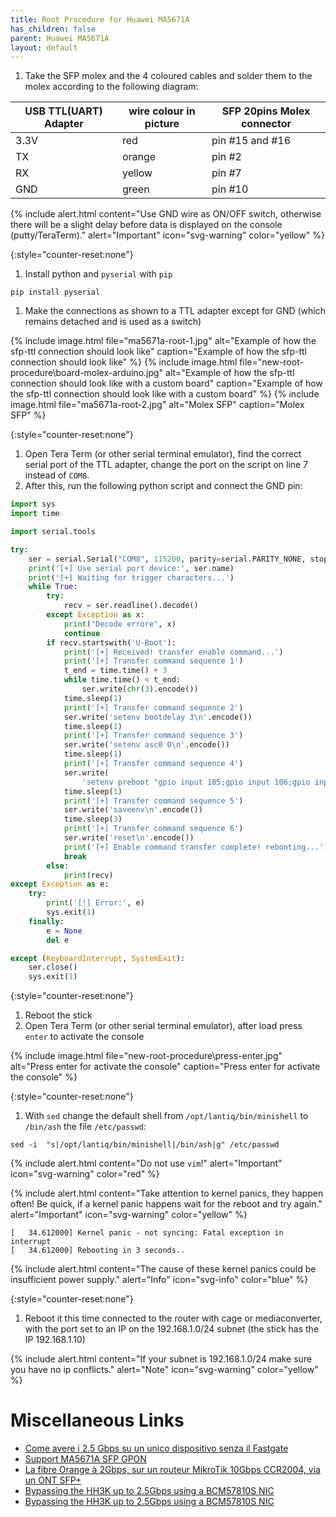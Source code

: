 ```yaml
---
title: Root Procedure for Huawei MA5671A
has_children: false
parent: Huawei MA5671A
layout: default
---
```


1. Take the SFP molex and the 4 coloured cables and solder them to the molex according to the following diagram:

| USB TTL(UART) Adapter | wire colour in picture | SFP 20pins Molex connector |
| --------------------- | ---------------------- | -------------------------- |
| 3.3V                  | red                    | pin #15 and #16            |
| TX                    | orange                 | pin #2                     |
| RX                    | yellow                 | pin #7                     |
| GND                   | green                  | pin #10                    |

{% include alert.html content="Use GND wire as ON/OFF switch, otherwise there will be a slight delay before data is displayed on the console (putty/TeraTerm)." alert="Important"  icon="svg-warning" color="yellow" %}

{:style="counter-reset:none"}
1. Install python and `pyserial` with `pip`
```shell
pip install pyserial
```
1. Make the connections as shown to a TTL adapter except for GND (which remains detached and is used as a switch)

{% include image.html file="ma5671a-root-1.jpg"  alt="Example of how the sfp-ttl connection should look like" caption="Example of how the sfp-ttl connection should look like" %}
{% include image.html file="new-root-procedure\board-molex-arduino.jpg"  alt="Example of how the sfp-ttl connection should look like with a custom board" caption="Example of how the sfp-ttl connection should look like with a custom board" %}
{% include image.html file="ma5671a-root-2.jpg"  alt="Molex SFP" caption="Molex SFP" %}

{:style="counter-reset:none"}
1. Open Tera Term (or other serial terminal emulator), find the correct serial port of the TTL adapter, change the port on the script on line 7 instead of `COM8`.
1. After this, run the following python script and connect the GND pin:

```py
import sys
import time

import serial.tools

try:
    ser = serial.Serial("COM8", 115200, parity=serial.PARITY_NONE, stopbits=serial.STOPBITS_ONE, bytesize=serial.EIGHTBITS)
    print('[+] Use serial port device:', ser.name)
    print('[+] Waiting for trigger characters...')
    while True:
        try:
            recv = ser.readline().decode()
        except Exception as x:
            print("Decode errore", x)
            continue
        if recv.startswith('U-Boot'):
            print('[+] Received! transfer enable command...')
            print('[+] Transfer command sequence 1')
            t_end = time.time() + 3
            while time.time() < t_end:
                ser.write(chr(3).encode())
            time.sleep(1)
            print('[+] Transfer command sequence 2')
            ser.write('setenv bootdelay 3\n'.encode())
            time.sleep(1)
            print('[+] Transfer command sequence 3')
            ser.write('setenv asc0 0\n'.encode())
            time.sleep(1)
            print('[+] Transfer command sequence 4')
            ser.write(
                'setenv preboot "gpio input 105;gpio input 106;gpio input 107;gpio input 108;gpio set 3;gpio set 109;gpio set 110;gpio clear 423;gpio clear 422;gpio clear 325;gpio clear 402;gpio clear 424"\n'.encode())
            time.sleep(1)
            print('[+] Transfer command sequence 5')
            ser.write('saveenv\n'.encode())
            time.sleep(3)
            print('[+] Transfer command sequence 6')
            ser.write('reset\n'.encode())
            print('[+] Enable command transfer complete! rebooting...')
            break
        else:
            print(recv)
except Exception as e:
    try:
        print('[!] Error:', e)
        sys.exit(1)
    finally:
        e = None
        del e

except (KeyboardInterrupt, SystemExit):
    ser.close()
    sys.exit(1)
```

{:style="counter-reset:none"}
1. Reboot the stick
1. Open Tera Term (or other serial terminal emulator), after load press `enter` to activate the console

{% include image.html file="new-root-procedure\press-enter.jpg"  alt="Press enter for activate the console" caption="Press enter for activate the console" %}

{:style="counter-reset:none"}
1. With `sed` change the default shell from `/opt/lantiq/bin/minishell` to `/bin/ash` the file `/etc/passwd`:

```shell
sed -i  "s|/opt/lantiq/bin/minishell|/bin/ash|g" /etc/passwd
```
{% include alert.html content="Do not use `vim`!" alert="Important" icon="svg-warning" color="red" %}

{% include alert.html content="Take attention to kernel panics, they happen often! Be quick, if a kernel panic happens wait for the reboot and try again." alert="Important"  icon="svg-warning" color="yellow" %}


```shell
[   34.612000] Kernel panic - not syncing: Fatal exception in interrupt
[   34.612000] Rebooting in 3 seconds..
```

{% include alert.html content="The cause of these kernel panics could be insufficient power supply." alert="Info"  icon="svg-info" color="blue" %}

{:style="counter-reset:none"}
1. Reboot it this time connected to the router with cage or mediaconverter, with the port set to an IP on the 192.168.1.0/24 subnet (the stick has the IP 192.168.1.10)

{% include alert.html content="If your subnet is 192.168.1.0/24 make sure you have no ip conflicts." alert="Note"  icon="svg-warning" color="yellow" %}

# Miscellaneous Links
- [Come avere i 2.5 Gbps su un unico dispositivo senza il Fastgate](https://forum.fibra.click/d/17836-come-avere-i-25-gbps-su-un-unico-dispositivo-senza-il-fastgate)
- [Support MA5671A SFP GPON](https://forum.openwrt.org/t/support-ma5671a-sfp-gpon/48042)
- [La fibre Orange à 2Gbps, sur un routeur MikroTik 10Gbps CCR2004, via un ONT SFP+](https://lafibre.info/remplacer-livebox/guide-de-connexion-fibre-directement-sur-un-routeur-voire-meme-en-2gbps/msg832904/#msg832904)
- [Bypassing the HH3K up to 2.5Gbps using a BCM57810S NIC](https://www.dslreports.com/forum/r32230041-Internet-Bypassing-the-HH3K-up-to-2-5Gbps-using-a-BCM57810S-NIC)
- [Bypassing the HH3K up to 2.5Gbps using a BCM57810S NIC](https://www.dslreports.com/forum/r32230041-Internet-Bypassing-the-HH3K-up-to-2-5Gbps-using-a-BCM57810S-NIC)

